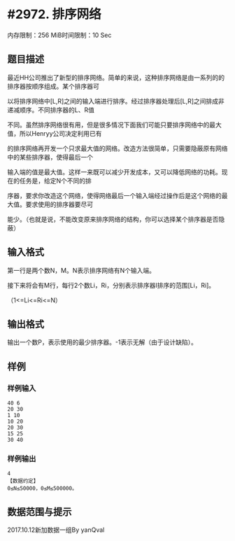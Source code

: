 # #2972. 排序网络

内存限制：256 MiB时间限制：10 Sec

## 题目描述

最近HH公司推出了新型的排序网络。简单的来说，这种排序网络是由一系列的的排序器按顺序组成。某个排序器可

以将排序网络中[L,R]之间的输入端进行排序。经过排序器处理后[L,R]之间排成非递减顺序。不同排序器的L、R值

不同。虽然排序网络很有用，但是很多情况下面我们可能只要排序网络中的最大值，所以Henryy公司决定利用已有

的排序网络再开发一个只求最大值的网络。改造方法很简单，只需要隐蔽原有网络中的某些排序器，使得最后一个

输入端的值是最大值。这样一来既可以减少开发成本，又可以降低网络的功耗。现在的任务是，给定N个不同的排

序器，要求你改造这个网络，使得网络最后一个输入端经过操作后是这个网络的最大值。要求使用的排序器要尽可

能少。（也就是说，不能改变原来排序网络的结构，你可以选择某个排序器是否隐蔽）

## 输入格式

第一行是两个数N，M。N表示排序网络有N个输入端。

接下来将会有M行，每行2个数Li，Ri，分别表示排序器I排序的范围[Li，Ri]。

（1<=Li<=Ri<=N）

## 输出格式

输出一个数P，表示使用的最少排序器。-1表示无解（由于设计缺陷）。

## 样例

### 样例输入

    
    40 6
    20 30
    1 10
    10 20
    20 30
    15 25
    30 40
    

### 样例输出

    
    4
    【数据约定】
    0≤N≤50000，0≤M≤500000。
    

## 数据范围与提示

 2017.10.12新加数据一组By yanQval
